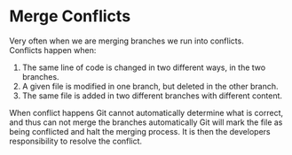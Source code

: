 # Merge Conflicts

Very often when we are merging branches we run into conflicts. <br>
Conflicts happen when:

1. The same line of code is changed in two different ways, in the two branches.
2. A given file is modified in one branch, but deleted in the other branch.
3. The same file is added in two different branches with different content.

When conflict happens Git cannot automatically determine what is correct, and thus can not merge the branches automatically
Git will mark the file as being conflicted and halt the merging process. It is then the developers responsibility to resolve the conflict.

<!--Resolving conflicts manually-->
<!--Conflicting change introduced in 'master' branch -- Modifying the same line in 'master'-->
<!--Conflicting change introduced in 'conflicting-branch' branch -- Modifying the same line in 'conflicting-branch'-->
